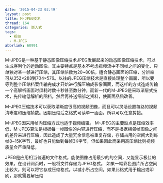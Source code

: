 ```yaml
---
date: '2015-04-23 03:49'
layout: post
title: M-JPEG技术
thread: 164
categories: 嵌入式
tags:
  - 视频
  - M-JPEG
abbrlink: 60991
---
```



M-JPEG是一种基于静态图像压缩技术JPEG发展起来的动态图像压缩技术，可以生成序列化的运动图像。其主要特点是基本不考虑视频流中不同帧之间的变化，只单独对某一帧进行压缩，其压缩倍数为20~80倍，适合静态画面的压缩，分辨率可从352×288到704×576。以往的JPEG压缩技术是直接处理整个画面，所以要等到整个压缩档案传输完成才开始进行解压缩成影像画面，而这样的方式造成传输一个高解析画面时须耗时数十秒甚至数分钟。而新一代的M-JPEG是采取渐层式技术，先传输低解析的图档，然后再补送细部之资料，使画面品质改善。
<!---more--->

M-JPEG压缩技术可以获取清晰度很高的视频图像，而且可以灵活设置每路的视频清晰度和压缩帧数。因期压缩后之格式可读单一画面，所以可以任意剪接。

M-JPEG因采用帧内压缩方式也适于视频编辑。 M-JPEG的主要缺点是压缩效率低，M-JPEG算法是根据每一帧图像的内容进行压缩，而不是根据相邻帧图像之间的差异来进行压缩，因此造成了大量冗余信息被重复存储，存储占用的空间大到每帧8~15K字节，最好也只能做到每帧3K字节，但如果因此而采用高压缩比则视频质量会严重降低。

JPEG是应用相当普遍的文件格式，能使图像占用最少的的空间，又能显示极佳的效果，在设计网页时，一般将文件存储为JPEG格式。 如果一幅彩色图片所占空间比较大，则可以将它存成压缩格式，以减小所占空间，如果此格式用于输出或印刷，那就需要解压缩
